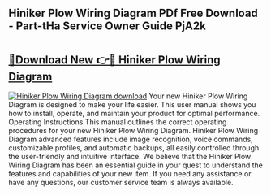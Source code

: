 ## Hiniker Plow Wiring Diagram PDf Free Download - Part-tHa Service Owner Guide PjA2k

# <h2><a href="http://dfoud3.blite.top/?on=Hiniker+Plow+Wiring+Diagram">🔗Download New 👉🔴 Hiniker Plow Wiring Diagram</a></h2>

[![Hiniker Plow Wiring Diagram download](https://i.imgur.com/lujVjoI.png)](http://dfoud3.blite.top/?on=Hiniker+Plow+Wiring+Diagram)
Your new Hiniker Plow Wiring Diagram is designed to make your life easier. This user manual shows you how to install, operate, and maintain your product for optimal performance. Operating Instructions This manual outlines the correct operating procedures for your new Hiniker Plow Wiring Diagram. Hiniker Plow Wiring Diagram advanced features include image recognition, voice commands, customizable profiles, and automatic backups, all easily controlled through the user-friendly and intuitive interface. We believe that the Hiniker Plow Wiring Diagram has been an essential guide in your quest to understand the features and capabilities of your new item. If you need any assistance or have any questions, our customer service team is always available.
